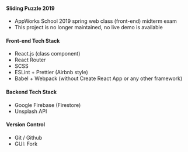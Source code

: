 #### Sliding Puzzle 2019
- AppWorks School 2019 spring web class (front-end) midterm exam
- This project is no longer maintained, no live demo is available

#### Front-end Tech Stack
- React.js (class component)
- React Router
- SCSS
- ESLint + Prettier (Airbnb style)
- Babel + Webpack (without Create React App or any other framework)

#### Backend Tech Stack
- Google Firebase (Firestore)
- Unsplash API

#### Version Control
- Git / Github
- GUI: Fork
